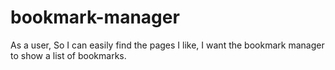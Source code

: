 # bookmark-manager

As a user,
So I can easily find the pages I like,
I want the bookmark manager to show a list of bookmarks.

<blockquote class="imgur-embed-pub" lang="en" data-id="a/6HUfACz"><a href="//imgur.com/6HUfACz"></a></blockquote><script async src="//s.imgur.com/min/embed.js" charset="utf-8"></script>
